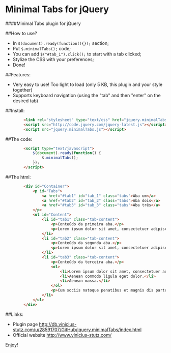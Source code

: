 # Minimal Tabs for jQuery

####Minimal Tabs plugin for jQuery

##How to use?
- In `$(document).ready(function(){});` section;
- Put `$.minimalTabs();` code;
- You can add `$("#tab_1").click();` to start with a tab clicked;
- Stylize the CSS with your preferences;
- Done!

##Features:
- Very easy to use! Too light to load (only 5 KB, this plugin and your style together)
- Supports keyboard navigation (using the "tab" and then "enter" on the desired tab)
 
##Install:
```html
		<link rel="stylesheet" type="text/css" href="jquery.minimalTabs.css" />
		<script src="http://code.jquery.com/jquery-latest.js"></script>
		<script src="jquery.minimalTabs.js"></script>
```
##The code:
```html
		<script type="text/javascript">
			$(document).ready(function() {
				$.minimalTabs();
			});
		</script>
```
##The html:
```html
		<div id="Container">
			<p id="Tabs">
				<a href="#tab1" id="tab_1" class="tabs">Aba um</a>
				<a href="#tab2" id="tab_2" class="tabs">Aba dois</a>
				<a href="#tab3" id="tab_3" class="tabs">Aba três</a>
			</p>
			<ul id="Content">
				<li id="tab1" class="tab-content">
					<p>Conteúdo da primeira aba.</p>
					<p>Lorem ipsum dolor sit amet, consectetuer adipiscing elit. Aenean commodo ligula eget dolor. Aenean massa. Cum sociis natoque penatibus et magnis dis parturient montes, nascetur ridiculus mus.</p>
				</li>
				<li id="tab2" class="tab-content">
					<p>Conteúdo da segunda aba.</p>
					<p>Lorem ipsum dolor sit amet, consectetuer adipiscing elit. Aenean commodo ligula eget dolor. Aenean massa. Cum sociis natoque penatibus et magnis dis parturient montes, nascetur ridiculus mus. Donec quam felis, ultricies nec, pellentesque eu, pretium quis, sem. Nulla consequat massa quis enim.</p>
				</li>
				<li id="tab3" class="tab-content">
					<p>Conteúdo da terceira aba.</p>
					<ol>
						<li>Lorem ipsum dolor sit amet, consectetuer adipiscing elit.</li>
						<li>Aenean commodo ligula eget dolor.</li>
						<li>Aenean massa.</li>
					</ol>
					<p>Cum sociis natoque penatibus et magnis dis parturient montes, nascetur ridiculus mus.</p>
				</li>
			</ul>
		</div>
```
##Links:
- Plugin page <http://db.vinicius-stutz.com/u/28591707/GitHub/jquery.minimalTabs/index.html>
- Official website <http://www.vinicius-stutz.com/>

Enjoy!
